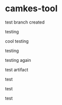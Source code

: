 # camkes-tool

test branch created

testing

cool testing

testing

testing again

test artifact

test

test

test
